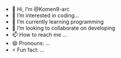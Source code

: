 - 👋 Hi, I’m @Komen9-arc
- 👀 I’m interested in coding...
- 🌱 I’m currently learning programming 
- 💞️ I’m looking to collaborate on developing
- 📫 How to reach me ...
- 😄 Pronouns: ...
- ⚡ Fun fact: ...

<!---
Komen9-arc/Komen9-arc is a ✨ special ✨ repository because its `README.md` (this file) appears on your GitHub profile.
You can click the Preview link to take a look at your changes.
--->
